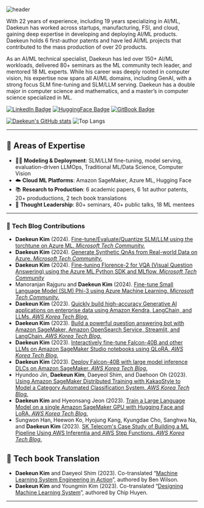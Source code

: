 ![header](https://capsule-render.vercel.app/api?type=rect&height=100&section=header&color=gradient&text=👋%20Daekeun%20Kim%20(김대근,%20金垈槿)&fontSize=36)

With 22 years of experience, including 19 years specializing in AI/ML, Daekeun has worked across startups, manufacturing, FSI, and cloud, gaining deep expertise in developing and deploying AI/ML products. Daekeun holds 6 first-author patents and have led AI/ML projects that contributed to the mass production of over 20 products.

As an AI/ML technical specialist, Daekeun has led over 150+ AI/ML workloads, delivered 80+ seminars as the ML community tech leader, and mentored 18 ML experts. While his career was deeply rooted in computer vision, his expertise now spans all AI/ML domains, including GenAI, with a strong focus SLM fine-tuning and SLM/LLM serving. Daekeun has a double major in computer science and mathematics, and a master’s in computer science specialized in ML.

[![LinkedIn Badge](https://custom-icon-badges.demolab.com/badge/LinkedIn-0A66C2?logo=linkedin-white&style=for-the-badge&logoColor=fff&link=https://www.linkedin.com/in/daekeun-kim)](https://www.linkedin.com/in/daekeun-kim) [![HuggingFace Badge](http://img.shields.io/badge/-HuggingFace-343839?style=for-the-badge&logo=huggingface&link=https://huggingface.co/daekeun-ml)](https://huggingface.co/daekeun-ml) [![GitBook Badge](https://img.shields.io/badge/GitBook-3884FF?style=for-the-badge&logo=gitbook&logoColor=fff&link=https://housekdk.gitbook.io)](https://housekdk.gitbook.io)

[![Daekeun's GitHub stats](https://github-readme-stats.vercel.app/api?username=daekeun-ml&theme=solarized-light&hide_rank=true)](https://github.com/daekeun-ml/github-readme-stats) ![Top Langs](https://github-readme-stats.vercel.app/api/top-langs/?username=daekeun-ml&layout=compact&custom_title=My&nbsp;Language&nbsp;)

---

## 🧠 Areas of Expertise

- 🧑‍💻 **Modeling & Deployment**: SLM/LLM fine-tuning, model serving, evaluation-driven LLMOps, Traditional ML/Data Science, Computer Vision
- ☁️ **Cloud ML Platforms**: Amazon SageMaker, Azure ML, Hugging Face
- 📚 **Research to Production**: 6 academic papers, 6 1st author patents, 20+ produductions, 2 tech book translations
- 🎤 **Thought Leadership**: 80+ seminars, 40+ public talks, 18 ML mentees

---

### 📝 Tech Blog Contributions

- **Daekeun Kim** (2024). [Fine-tune/Evaluate/Quantize SLM/LLM using the torchtune on Azure ML. *Microsoft Tech Community.*](https://techcommunity.microsoft.com/blog/machinelearningblog/fine-tuneevaluatequantize-slmllm-using-the-torchtune-on-azure-ml/4285663)
- **Daekeun Kim** (2024). [Generate Synthetic QnAs from Real-world Data on Azure. *Microsoft Tech Community.*](https://techcommunity.microsoft.com/t5/ai-azure-ai-services-blog/generate-synthetic-qnas-from-real-world-data-on-azure/ba-p/4202053)
- **Daekeun Kim** (2024). [Fine-tuning Florence-2 for VQA (Visual Question Answering) using the Azure ML Python SDK and MLflow. *Microsoft Tech Community*](https://techcommunity.microsoft.com/t5/ai-machine-learning-blog/fine-tuning-florence-2-for-vqa-visual-question-answering-using/ba-p/4181123)
- Manoranjan Rajguru and **Daekeun Kim** (2024). [Fine-tune Small Language Model (SLM) Phi-3 using Azure Machine Learning. *Microsoft Tech Community.*](https://techcommunity.microsoft.com/t5/ai-machine-learning-blog/finetune-small-language-model-slm-phi-3-using-azure-machine/ba-p/4130399)
- **Daekeun Kim** (2023). [Quickly build high-accuracy Generative AI applications on enterprise data using Amazon Kendra, LangChain, and LLMs. *AWS Korea Tech Blog.*](https://aws.amazon.com/ko/blogs/tech/quickly-build-high-accuracy-generative-ai-applications-on-enterprise-data-using-amazon-kendra-langchain-and-large-language-models)
- **Daekeun Kim** (2023). [Build a powerful question answering bot with Amazon SageMaker, Amazon OpenSearch Service, Streamlit, and LangChain. *AWS Korea Tech Blog.*](https://aws.amazon.com/ko/blogs/tech/build-a-powerful-question-answering-bot-with-amazon-sagemaker-amazon-opensearch-service-streamlit-and-langchain)
- **Daekeun Kim** (2023). [Interactively fine-tune Falcon-40B and other LLMs on Amazon SageMaker Studio notebooks using QLoRA. *AWS Korea Tech Blog.*](https://aws.amazon.com/ko/blogs/tech/interactively-fine-tune-falcon-40b-and-other-llms-on-amazon-sagemaker-studio-notebooks-using-qlora)
- **Daekeun Kim** (2023). [Deploy Falcon-40B with large model inference DLCs on Amazon SageMaker. *AWS Korea Tech Blog.*](https://aws.amazon.com/ko/blogs/tech/machine-learning-deploy-falcon-40b-with-large-model-inference-dlcs-on-amazon-sagemaker)
- Hyundoo Jin, **Daekeun Kim**, Daeyeol Shim, and Daehoon Oh (2023). [Using Amazon SageMaker Distributed Training with KakaoStyle to Model a Category Automated Classification System. *AWS Korea Tech Blog.*](https://aws.amazon.com/ko/blogs/tech/amazon-sagemaker-distributed-training-for-automated-category-classification)
- **Daekeun Kim** and Hyeonsang Jeon (2023). [Train a Large Language Model on a single Amazon SageMaker GPU with Hugging Face and LoRA. *AWS Korea Tech Blog.*](https://aws.amazon.com/ko/blogs/tech/train-a-large-language-model-on-a-single-amazon-sagemaker-gpu-with-hugging-face-and-lora)
- Sungwon Han, Heewon Ko, Hyojung Kang, Kyungdae Cho, Sanghwa Na, and **Daekeun Kim** (2023). [SK Telecom's Case Study of Building a ML Pipeline Using AWS Inferentia and AWS Step Functions. *AWS Korea Tech Blog.*](https://aws.amazon.com/ko/blogs/tech/skt-mlops-using-aws-inferentia-stepfunctions/)

## 📕 Tech book Translation
- **Daekeun Kim** and Daeyeol Shim (2023). Co-translated “[Machine Learning System Engineering in Action](https://product.kyobobook.co.kr/detail/S000211556863)”, authored by Ben Wilson.
- **Daekeun Kim** and Youngmin Kim (2023). Co-translated “[Designing Machine Learning System](https://product.kyobobook.co.kr/detail/S000201212403)”, authored by Chip Huyen.

---
